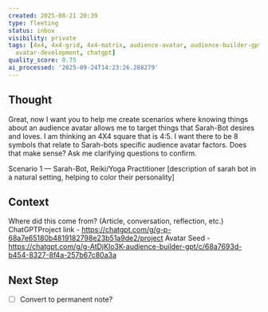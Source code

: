 ```yaml
---
created: 2025-08-21 20:39
type: fleeting
status: inbox
visibility: private
tags: [4x4, 4x4-grid, 4x4-matrix, audience-avatar, audience-builder-gpt, audience-building,
  avatar-development, chatgpt]
quality_score: 0.75
ai_processed: '2025-09-24T14:23:26.288279'
---
```


<!--
NOTE: This file uses a static date for validation. For new notes, use:
created: 2025-08-21 20:39
-->

## Thought  
Great, now I want you to help me create scenarios where knowing things about an audience avatar allows me to target things that Sarah-Bot desires and loves. I am thinking an 4X4 square that is 4:5. I want there to be 8 symbols that relate to Sarah-bots specific audience avatar factors. Does that make sense? Ask me clarifying questions to confirm. 

Scenario 1 — Sarah-Bot, Reiki/Yoga Practitioner
[description of sarah bot in a natural setting, helping to color their personality]

## Context  
Where did this come from? (Article, conversation, reflection, etc.)
ChatGPTProject link - 
https://chatgpt.com/g/g-p-68a7e65180b4819182798e23b51a9de2/project
Avatar Seed - https://chatgpt.com/g/g-AtDjKIo3K-audience-builder-gpt/c/68a7693d-b454-8327-8f4a-257b67c80a3a
## Next Step  
- [ ] Convert to permanent note?
